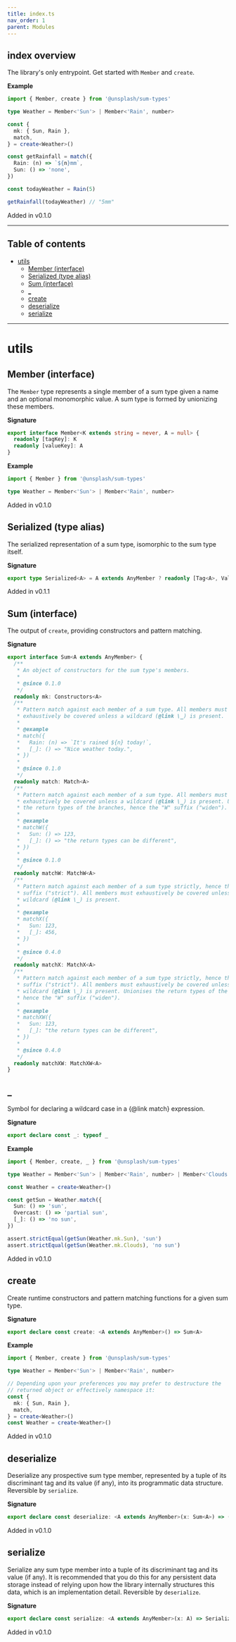 ```yaml
---
title: index.ts
nav_order: 1
parent: Modules
---
```


## index overview

The library's only entrypoint. Get started with `Member` and `create`.

**Example**

```ts
import { Member, create } from '@unsplash/sum-types'

type Weather = Member<'Sun'> | Member<'Rain', number>

const {
  mk: { Sun, Rain },
  match,
} = create<Weather>()

const getRainfall = match({
  Rain: (n) => `${n}mm`,
  Sun: () => 'none',
})

const todayWeather = Rain(5)

getRainfall(todayWeather) // "5mm"
```

Added in v0.1.0

---

<h2 class="text-delta">Table of contents</h2>

- [utils](#utils)
  - [Member (interface)](#member-interface)
  - [Serialized (type alias)](#serialized-type-alias)
  - [Sum (interface)](#sum-interface)
  - [\_](#_)
  - [create](#create)
  - [deserialize](#deserialize)
  - [serialize](#serialize)

---

# utils

## Member (interface)

The `Member` type represents a single member of a sum type given a name and
an optional monomorphic value. A sum type is formed by unionizing these
members.

**Signature**

```ts
export interface Member<K extends string = never, A = null> {
  readonly [tagKey]: K
  readonly [valueKey]: A
}
```

**Example**

```ts
import { Member } from '@unsplash/sum-types'

type Weather = Member<'Sun'> | Member<'Rain', number>
```

Added in v0.1.0

## Serialized (type alias)

The serialized representation of a sum type, isomorphic to the sum type
itself.

**Signature**

```ts
export type Serialized<A> = A extends AnyMember ? readonly [Tag<A>, Value<A>] : never
```

Added in v0.1.1

## Sum (interface)

The output of `create`, providing constructors and pattern matching.

**Signature**

```ts
export interface Sum<A extends AnyMember> {
  /**
   * An object of constructors for the sum type's members.
   *
   * @since 0.1.0
   */
  readonly mk: Constructors<A>
  /**
   * Pattern match against each member of a sum type. All members must
   * exhaustively be covered unless a wildcard (@link \_) is present.
   *
   * @example
   * match({
   *   Rain: (n) => `It's rained ${n} today!`,
   *   [_]: () => "Nice weather today.",
   * })
   *
   * @since 0.1.0
   */
  readonly match: Match<A>
  /**
   * Pattern match against each member of a sum type. All members must
   * exhaustively be covered unless a wildcard (@link \_) is present. Unionises
   * the return types of the branches, hence the "W" suffix ("widen").
   *
   * @example
   * matchW({
   *   Sun: () => 123,
   *   [_]: () => "the return types can be different",
   * })
   *
   * @since 0.1.0
   */
  readonly matchW: MatchW<A>
  /**
   * Pattern match against each member of a sum type strictly, hence the "X"
   * suffix ("strict"). All members must exhaustively be covered unless a
   * wildcard (@link \_) is present.
   *
   * @example
   * matchX({
   *   Sun: 123,
   *   [_]: 456,
   * })
   *
   * @since 0.4.0
   */
  readonly matchX: MatchX<A>
  /**
   * Pattern match against each member of a sum type strictly, hence the "X"
   * suffix ("strict"). All members must exhaustively be covered unless a
   * wildcard (@link \_) is present. Unionises the return types of the branches,
   * hence the "W" suffix ("widen").
   *
   * @example
   * matchXW({
   *   Sun: 123,
   *   [_]: "the return types can be different",
   * })
   *
   * @since 0.4.0
   */
  readonly matchXW: MatchXW<A>
}
```

## \_

Symbol for declaring a wildcard case in a {@link match} expression.

**Signature**

```ts
export declare const _: typeof _
```

**Example**

```ts
import { Member, create, _ } from '@unsplash/sum-types'

type Weather = Member<'Sun'> | Member<'Rain', number> | Member<'Clouds'> | Member<'Overcast', string>

const Weather = create<Weather>()

const getSun = Weather.match({
  Sun: () => 'sun',
  Overcast: () => 'partial sun',
  [_]: () => 'no sun',
})

assert.strictEqual(getSun(Weather.mk.Sun), 'sun')
assert.strictEqual(getSun(Weather.mk.Clouds), 'no sun')
```

Added in v0.1.0

## create

Create runtime constructors and pattern matching functions for a given sum
type.

**Signature**

```ts
export declare const create: <A extends AnyMember>() => Sum<A>
```

**Example**

```ts
import { Member, create } from '@unsplash/sum-types'

type Weather = Member<'Sun'> | Member<'Rain', number>

// Depending upon your preferences you may prefer to destructure the
// returned object or effectively namespace it:
const {
  mk: { Sun, Rain },
  match,
} = create<Weather>()
const Weather = create<Weather>()
```

Added in v0.1.0

## deserialize

Deserialize any prospective sum type member, represented by a tuple of its
discriminant tag and its value (if any), into its programmatic data
structure. Reversible by `serialize`.

**Signature**

```ts
export declare const deserialize: <A extends AnyMember>(x: Sum<A>) => (y: Serialized<A>) => A
```

Added in v0.1.0

## serialize

Serialize any sum type member into a tuple of its discriminant tag and its
value (if any). It is recommended that you do this for any persistent data
storage instead of relying upon how the library internally structures this
data, which is an implementation detail. Reversible by `deserialize`.

**Signature**

```ts
export declare const serialize: <A extends AnyMember>(x: A) => Serialized<A>
```

Added in v0.1.0
